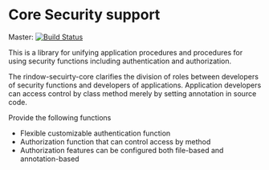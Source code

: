 Core Security support
=====================
Master: [![Build Status](https://travis-ci.com/rindow/rindow-security-core.png?branch=master)](https://travis-ci.com/rindow/rindow-security-core)

This is a library for unifying application procedures and procedures for using security functions including authentication and authorization.

The rindow-secuirty-core clarifies the division of roles between developers of security functions and developers of applications. Application developers can access control by class method merely by setting annotation in source code.

Provide the following functions

- Flexible customizable authentication function
- Authorization function that can control access by method
- Authorization features can be configured both file-based and annotation-based
